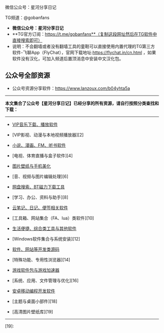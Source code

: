 微信公众号：星河分享日记    

TG频道：@gobanfans

  - **微信公众号：星河分享日记**
 - **TG官方订阅：https://t.me/gobanfans**（复制这段网址然后在TG软件中直接搜索即可）
  - 说明：不会翻墙或者没有翻墙工具的童鞋可以直接使用内置代理的TG第三方软件-飞聊App（FlyChat），官网下载地址:https://flychat.in/cn.html ，如果软件没有汉化，可加入频道后置顶消息中安装中文汉化包。


公众号全部资源
----------
- 公众号资源分享软件：https://www.lanzoux.com/b04yhta5a

----------

**本文集合了公众号【星河分享日记】已经分享的所有资源，请自行按照分类查找和下载：**

----------
 - [VIP音乐下载、播放软件][1]
 
 - [VIP影视、动漫与本地视频播放器][2]
 
 - [小说、漫画、FM、听书软件][3]
 
 - [电视、体育直播与盒子软件][4]
 
 - [图片壁纸与手机美化][5]
 
 - [音、视频与图片编辑处理][6]
 
 - [网盘搜索、BT磁力下载工具][7]
 
 - [学习、办公、资料与助手][8]

 - [云笔记、日记、便签相关软件][9]
 
 - [工具箱、网站集合（FA、lua）类软件][10]
  
 - [生活便捷、综合类工具与其他软件][11]
 
 - [Windows软件集合与系统安装][12]
 
 - [软件、网站等开发类源码][13]
 
 - [特殊功能、专用性浏览器][14]
 
 - [游戏软件包与游戏加速器][15]
 
 - [系统、应用、文件管理与优化][16]
 
 - [安卓移动编程开发软件][17]

 - [主题与桌面小部件][18]

 - [高清图片壁纸库][19]

----------


  [1]: 
  [2]: 
  [3]: 
  [4]: 
  [5]: 
  [6]: 
  [7]: 
  [8]: 
  [9]: 
  [10]: 
  [11]: 
  [12]: 
  [13]: 
  [14]: 
  [15]: 
  [16]: 
  [17]: 
  [18]: 
  [19]: 
